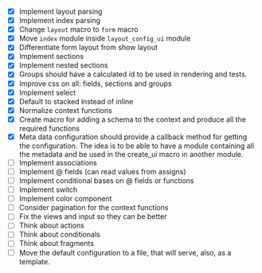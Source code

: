 - [x] Implement layout parsing
- [x] Implement index parsing
- [x] Change `layout` macro to `form` macro
- [x] Move `index` module inside `layout_config_ui` module
- [x] Differentiate form layout from show layout
- [x] Implement sections
- [x] Implement nested sections
- [x] Groups should have a calculated id to be used in rendering and tests.
- [x] Improve css on all: fields, sections and groups
- [x] Implement select
- [x] Default to stacked instead of inline
- [x] Normalize context functions
- [x] Create macro for adding a schema to the context and produce all the required functions
- [x] Meta data configuration should provide a callback method for getting the configuration.
    The idea is to be able to have a module containing all the metadata and be used 
    in the create_ui macro in another module.
- [ ] Implement associations
- [ ] Implement @ fields (can read values from assigns)
- [ ] Implement conditional bases on @ fields or functions
- [ ] Implement switch
- [ ] Implement color component
- [ ] Consider pagination for the context functions
- [ ] Fix the views and input so they can be better
- [ ] Think about actions
- [ ] Think about conditionals
- [ ] Think about fragments
- [ ] Move the default configuration to a file, that will serve, also, as a template.
